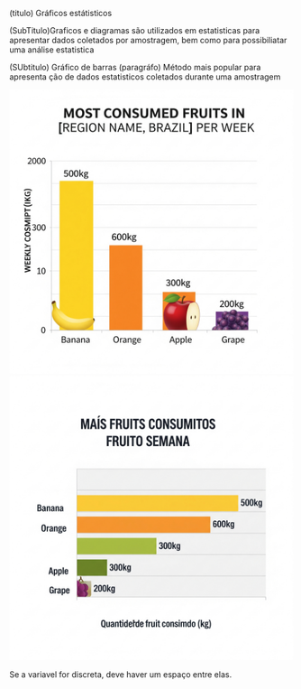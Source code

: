 (titulo) Gráficos estátisticos

(SubTitulo)Graficos e diagramas são utilizados em estatisticas para apresentar dados coletados por amostragem, bem como para possibiliatar uma análise estatistica

(SUbtitulo) Gráfico de barras
(paragráfo) Método mais popular para apresenta ção de dados estatisticos coletados durante uma amostragem

![alt text](<Grafico de barras-1.png>)![alt text](<Grafico de barras-2.png>)

Se a variavel for discreta, deve haver um espaço entre elas.
